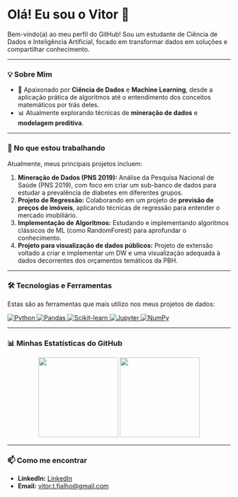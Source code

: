# Olá! Eu sou o Vitor 👋

Bem-vindo(a) ao meu perfil do GitHub! Sou um estudante de Ciência de Dados e Inteligência Artificial, focado em transformar dados em soluções e compartilhar conhecimento.

---

### 💡 Sobre Mim

* 🧠 Apaixonado por **Ciência de Dados** e **Machine Learning**, desde a aplicação prática de algoritmos até o entendimento dos conceitos matemáticos por trás deles.
* 📊 Atualmente explorando técnicas de **mineração de dados** e **modelagem preditiva**.

---

### 🔭 No que estou trabalhando

Atualmente, meus principais projetos incluem:

1.  **Mineração de Dados (PNS 2019):** Análise da Pesquisa Nacional de Saúde (PNS 2019), com foco em criar um sub-banco de dados para estudar a prevalência de diabetes em diferentes grupos.
2.  **Projeto de Regressão:** Colaborando em um projeto de **previsão de preços de imóveis**, aplicando técnicas de regressão para entender o mercado imobiliário.
3.  **Implementação de Algoritmos:** Estudando e implementando algoritmos clássicos de ML (como RandomForest) para aprofundar o conhecimento.
4.  **Projeto para visualização de dados públicos:** Projeto de extensão voltado a criar e implementar um DW e uma visualização adequada à dados decorrentes dos orçamentos temáticos da PBH.

---

### 🛠️ Tecnologias e Ferramentas

Estas são as ferramentas que mais utilizo nos meus projetos de dados:

<p align="left">
  <a href="https://www.python.org" target="_blank" rel="noreferrer">
    <img src="https://img.shields.io/badge/Python-3776AB?style=for-the-badge&logo=python&logoColor=white" alt="Python" />
  </a>
  <a href="https://pandas.pydata.org/" target="_blank" rel="noreferrer">
    <img src="https://img.shields.io/badge/Pandas-150458?style=for-the-badge&logo=pandas&logoColor=white" alt="Pandas" />
  </a>
  <a href="https://scikit-learn.org/" target="_blank" rel="noreferrer">
    <img src="https://img.shields.io/badge/scikit--learn-F7931E?style=for-the-badge&logo=scikit-learn&logoColor=white" alt="Scikit-learn" />
  </a>
  <a href="https://jupyter.org/" target="_blank" rel="noreferrer">
    <img src="https://img.shields.io/badge/Jupyter-F37626?style=for-the-badge&logo=jupyter&logoColor=white" alt="Jupyter" />
  </a>
  <a href="https://numpy.org/" target="_blank" rel="noreferrer">
    <img src="https://img.shields.io/badge/NumPy-013243?style=for-the-badge&logo=numpy&logoColor=white" alt="NumPy" />
  </a>
</p>

---

### 📊 Minhas Estatísticas do GitHub



<p align="center">
  <img height="180em" src="https://github-readme-stats.vercel.app/api?username=VitorTotaro&show_icons=true&theme=dracula&include_all_commits=true&count_private=true" />
  <img height="180em" src="https://github-readme-stats.vercel.app/api/top-langs/?username=VitorTotaro&layout=compact&langs_count=8&theme=dracula" />
</p>

---

### 📫 Como me encontrar

* **LinkedIn:** [LinkedIn](https://www.linkedin.com/in/vitor-fialho-9a1979326)
* **Email:** [vitor.t.fialho@gmail.com](mailto:vitor.t.fialho@gmail.com)
